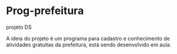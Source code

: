 # Prog-prefeitura
projeto DS 


A ideia do projeto é um programa para cadastro e conhecimento de atividades gratuitas da prefeitura, está sendo desenvolvido em aula.
